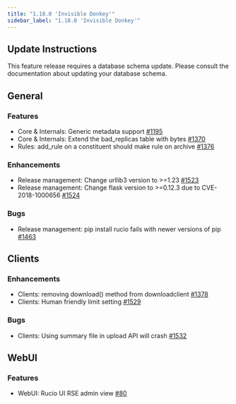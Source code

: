 ```yaml
---
title: "1.18.0 'Invisible Donkey'"
sidebar_label: "1.18.0 'Invisible Donkey'"
---
```


## Update Instructions

This feature release requires a database schema update. Please consult the documentation about updating your database schema.

## General

### Features

- Core & Internals: Generic metadata support [#1195](https://github.com/rucio/rucio/issues/1195)
- Core & Internals: Extend the bad_replicas table with bytes [#1370](https://github.com/rucio/rucio/issues/1370)
- Rules: add_rule on a constituent should make rule on archive [#1376](https://github.com/rucio/rucio/issues/1376)

### Enhancements

- Release management: Change urllib3 version to >=1.23 [#1523](https://github.com/rucio/rucio/issues/1523)
- Release management: Change flask version to >=0.12.3 due to CVE-2018-1000656 [#1524](https://github.com/rucio/rucio/issues/1524)

### Bugs

- Release management: pip install rucio fails with newer versions of pip [#1463](https://github.com/rucio/rucio/issues/1463)


## Clients

### Enhancements

- Clients: removing download() method from downloadclient [#1378](https://github.com/rucio/rucio/issues/1378)
- Clients: Human friendly limit setting [#1529](https://github.com/rucio/rucio/issues/1529)

### Bugs

- Clients: Using summary file in upload API will crash [#1532](https://github.com/rucio/rucio/issues/1532)


## WebUI

### Features

- WebUI: Rucio UI RSE admin view [#80](https://github.com/rucio/rucio/issues/80)
